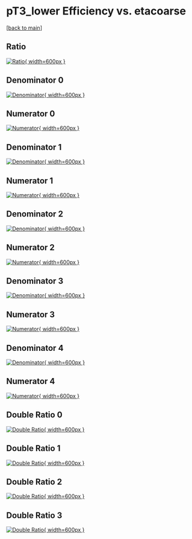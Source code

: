 # pT3_lower Efficiency vs. etacoarse

[[back to main](./)]



## Ratio

[![Ratio](../mtv/var/pT3_lower_xtr_321_1_eff_etacoarse.png){ width=600px }](../mtv/var/pT3_lower_xtr_321_1_eff_etacoarse.pdf)

## Denominator 0

[![Denominator](../mtv/den/pT3_lower_xtr_321_1_eff_etacoarse_den0.png){ width=600px }](../mtv/den/pT3_lower_xtr_321_1_eff_etacoarse_den0.pdf)

## Numerator 0

[![Numerator](../mtv/num/pT3_lower_xtr_321_1_eff_etacoarse_num0.png){ width=600px }](../mtv/num/pT3_lower_xtr_321_1_eff_etacoarse_num0.pdf)

## Denominator 1

[![Denominator](../mtv/den/pT3_lower_xtr_321_1_eff_etacoarse_den1.png){ width=600px }](../mtv/den/pT3_lower_xtr_321_1_eff_etacoarse_den1.pdf)

## Numerator 1

[![Numerator](../mtv/num/pT3_lower_xtr_321_1_eff_etacoarse_num1.png){ width=600px }](../mtv/num/pT3_lower_xtr_321_1_eff_etacoarse_num1.pdf)

## Denominator 2

[![Denominator](../mtv/den/pT3_lower_xtr_321_1_eff_etacoarse_den2.png){ width=600px }](../mtv/den/pT3_lower_xtr_321_1_eff_etacoarse_den2.pdf)

## Numerator 2

[![Numerator](../mtv/num/pT3_lower_xtr_321_1_eff_etacoarse_num2.png){ width=600px }](../mtv/num/pT3_lower_xtr_321_1_eff_etacoarse_num2.pdf)

## Denominator 3

[![Denominator](../mtv/den/pT3_lower_xtr_321_1_eff_etacoarse_den3.png){ width=600px }](../mtv/den/pT3_lower_xtr_321_1_eff_etacoarse_den3.pdf)

## Numerator 3

[![Numerator](../mtv/num/pT3_lower_xtr_321_1_eff_etacoarse_num3.png){ width=600px }](../mtv/num/pT3_lower_xtr_321_1_eff_etacoarse_num3.pdf)

## Denominator 4

[![Denominator](../mtv/den/pT3_lower_xtr_321_1_eff_etacoarse_den4.png){ width=600px }](../mtv/den/pT3_lower_xtr_321_1_eff_etacoarse_den4.pdf)

## Numerator 4

[![Numerator](../mtv/num/pT3_lower_xtr_321_1_eff_etacoarse_num4.png){ width=600px }](../mtv/num/pT3_lower_xtr_321_1_eff_etacoarse_num4.pdf)

## Double Ratio 0

[![Double Ratio](../mtv/ratio/pT3_lower_xtr_321_1_eff_etacoarse_ratio0.png){ width=600px }](../mtv/ratio/pT3_lower_xtr_321_1_eff_etacoarse_ratio0.pdf)

## Double Ratio 1

[![Double Ratio](../mtv/ratio/pT3_lower_xtr_321_1_eff_etacoarse_ratio1.png){ width=600px }](../mtv/ratio/pT3_lower_xtr_321_1_eff_etacoarse_ratio1.pdf)

## Double Ratio 2

[![Double Ratio](../mtv/ratio/pT3_lower_xtr_321_1_eff_etacoarse_ratio2.png){ width=600px }](../mtv/ratio/pT3_lower_xtr_321_1_eff_etacoarse_ratio2.pdf)

## Double Ratio 3

[![Double Ratio](../mtv/ratio/pT3_lower_xtr_321_1_eff_etacoarse_ratio3.png){ width=600px }](../mtv/ratio/pT3_lower_xtr_321_1_eff_etacoarse_ratio3.pdf)

